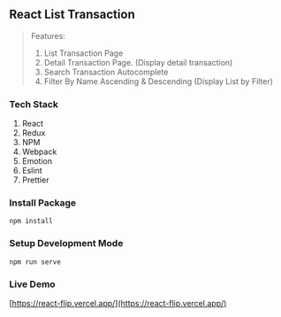 ## React List Transaction

> Features:
>
> 1.  List Transaction Page
> 2.  Detail Transaction Page. (Display detail transaction)
> 3.  Search Transaction Autocomplete
> 4.  Filter By Name Ascending & Descending (Display List by Filter)

### Tech Stack

1. React
1. Redux
1. NPM
1. Webpack
1. Emotion
1. Eslint
1. Prettier

### Install Package

```
npm install
```

### Setup Development Mode

```
npm run serve
```

### Live Demo

[https://react-flip.vercel.app/](https://react-flip.vercel.app/)
